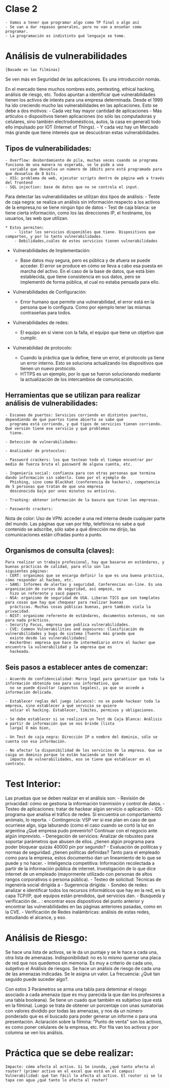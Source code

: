 # Clase 2
	- Vamos a tener que programar algo como TP final o algo así
	- Se van a dar repasos generales, pero no van a enseñar como programar.
	- La programación es indistinto qué lenguaje se tome.

# Análisis de vulnerabilidades
	[Basado en las filminas]

Se ven más en Seguridad de las aplicaciones. Es una introducción nomás.

En el mercado tiene muchos nombres esto, pentesting, ethical hacking, análisis de riesgo, etc. Todos apuntan a identificar qué
vulnerabilidades tienen los activos de interés para una empresa determinada.
Desde el 1999 ha ido creciendo mucho las vulnerabilidades en las aplicaciones. Esto se debe a dos motivos:
	- Cada vez hay mayor cantidad de aplicaciones
	- Más artículos o dispositivos tienen aplicaciones (no sólo las computadoras y celulares, sino también electrodomésticos,
	  autos, la casa en general) todo ello impulsado por IOT (Internet of Things).
	- Y cada vez hay un Mercado más grande que tiene intereés que se descucbran estas vulnerabilidades.

Tipos de vulnerabilidades:
-------------------------
	- Overflow: desbordamiento de pila, muchas veces cuando se programa funciona de una manera no esperada, se le pide a una
	  variable que devuelva un número de 16bits pero está programado para que devuelva de 8 bits.
	- XSS: problema de web, ejecutar scripts dentro de página web a través del frontend
	- SQL injection: base de datos que no se controla el input.

Para detectar las vulnerabilidades se utilizan dos tipos de análisis:
	- Teste de caja negra: se realiza un análisis sin información respecto a los activos de la empresa,no se tiene ningún tipo
	  de datos
	- Test de caja blanca: se tiene cierta información, como los las direcciones IP, el hostname, los usuarios, las web que
	  utilizan.

	* Estos permiten:
		- listar los servicios disponibles que tiene. Dispositivos que comparten, y por lo tanto vulnerabilidades.
		- Debilidades,cuáles de estos servicios tienen vulnerabilidades

* Vulnerabilidades de Implementación:
	- Base datos muy segura, pero es pública y de afuera se puede acceder.
	  El error se produce en cómo se lleva a cabo esa puesta en marcha del activo. En el caso de la base de datos, que está
	  bien establecida, que tiene consistencia en sus datos, pero se implementó de forma pública, el cual no estaba pensada
	  para ello.

* Vulnerabilidades de Configuración:
	- Error humano que permite una vulnerabilidad, el error está en la persona que lo configura. Como por ejemplo tener las
	  mismas contraseñas para todos.

* Vulnerabilidades de redes:
	- El equipo en sí viene con la falla, el equipo que tiene un objetivo que cumplir.

* Vulnerabilidad de protocolo:
	- Cuando la práctica que la define, tiene un error, el protocolo ya tiene un error interno. Esto se soluciona actualizando
	  los dispositivos que tienen un nuevo protocolo.
	- HTTPS es un ejemplo, por lo que se fueron solucionando mediante la actualización de los intercambios de comunicación.

Herramientas que se utilizan para realizar análisis de vulnerabilidades:
------------------------------------------------------------------------
	- Escaneo de puertos: Servicios corriendo en distintos puertos, dependiendo de qué puertos tiene abierto se sabe qué
	  programa está corriendo, y qué tipos de servicios tienen corriendo.  Qué versión tiene ese servicio y qué problemas
	  tiene.

	- Detección de vulnerabilidades:

	- Analizador de protocolos:

	- Password crackers: los que testean todo el tiempo encontrar por medio de fuerza bruta el password de alguna cuenta, etc.

	- Ingeniería social: confianza para con otras personas que termina dando información sin saberlo. Como por el ejemplo de
	  Phishing, sino como Blackhat (conferencia de hackers), competencia de 5 personas que tratan de que una empresa
	  desconocida baje por unos minutos su antivirus.

	- Trashing: obtener información de la basura que tiran las empresas.

	- Passwords crackers:

Nota de color: Uso de VPN: acceder a una red interna desde cualquier parte del mundo. Las páginas que van por http, telefónica no
sabe a qué contenido se adscribe, sólo sabe a qué dirección me dirijo, las comunicaciones están cifradas punto a punto.

Organismos de consulta (claves):
-------------------------------
	Para realizar un trabajo profesional, hay que basarse en estándares, y buenas prácticas de calidad, para ello son las
	siguientes páginas:
	- CERT: organimos que se encarga definir lo que es una buena práctica, cómo responder al hackeo, etc.
	- SANS: Informes de alertas y seguridad. Conferencias on-line. Es una organización de cursos de seguridad, así empezó, se
	  hizo un referente y sacó papers.
	- NSA: organismo de seguridad de USA. Liberan TICS que son templates para cosas que hay que chequear para realizar buenas
	  prácticas. Muchas cosas públicas buenas, pero también viola la privacidad.
	- NIST: organismo referente de estándares, documentos extensos, no son para nada prácticos.
	- Security Focus, empresa que publica vulnerabilidades.
	- CVE: Common Vulnerabilities and exposures: Clasificación de vulnerabilidades y bugs de sistema [fuente más grande que
	  existe desde las vulnerabilidades]
	- HackerOne: empresa que hace de intermediario entre el hacker que encuentra la vulnerabilidad y la empresa que es
	  hackeada.

Seis pasos a establecer antes de comenzar:
-----------------------------------------
	- Acuerdo de confidencialidad: Marco legal para garantizar que toda la información obtenida sea para uso informativo, que
	  no se puede divultar (aspectos legales), ya que se accede a información delicada.

	- Establecer reglas del juego (alcance): no se puede hackear toda la empresa, sino establecer a qué servicio se quiere
	  volcar el hacking. Establecer, limites, permisos y obligaciones.

	- Se debe establecer si se realizará un Test de Caja Blanca: Análisis a partir de información que se nos brinde [lista
	  larga] O más bien,

	- Un Test de caja negra: Dirección IP o nombre del dominio, sólo se cuenta con esa información.

	- No afectar la disponibilidad de los servicios de la empresa. Que se caiga un dominio porque le están haciendo un test de
	  impacto de vulnerabilidades, eso se tiene que establecer en el contrato.


# Test Interior:

Las pruebas que se deben realizar en el análisis son:
	- Revisión de privacidad: cómo se gestiona la información tranmisión y control de datos.
	- Testeo de aplicaciones: tratar de hackear algún servicio o aplicación.
	- IDS: programa que analisa el tráfico de redes. Si encuentra un comportamiento anómalo, lo reporta.
	- Contingencia: VSP ver si ese plan en caso de que ocurriese algo, siga laburando (como el caso cuando se cortó la luz en
	  argentina ¿Qué empresa pudo prevenirlo? Continuar con el negocio ante algún imprevisto.
	- Denegación de servicios: Analizar de robustes para soportar parámetros que abusen de ellos. ¿tienen algún programa para
	  poder bloquear quizás 40000 pin por segundo?
	- Evaluación de políticas y normas de seguridad: ¿tienen políticas definidas? Tanto para el empleado como para la empresa,
	  estos documentso dan un lineamiento de lo que se puede y no hacer.
	- Inteligencia competitiva: Información recolectada a partir de la información pública de internet. Investigación de lo
	  que dice internet de un empleado (mayormente utilizado con personas de altos rangos corporativos o persona pública).
	- Testeo de solicitud: Técnicas de ingeneiría social dirigida a
	- Sugerencia dirigida:
	- Sondeo de redes: analizar e identificar todos los recursos informáticos que hay en la red, en la capa TCP/IP, qué
	  equipos están prendidos, qué servicios dan.
	- Busqueda y verificación de... : encontrar esos dispositivos del punto anterior y encontrar las vulnerabilidades en las
	  páginas anteriores pasadas, como en la CVE.
	- Verificación de Redes inalámbricas: análisis de estas redes, estudiando el alcance, y eso.

# Análisis de Riesgo:
Se hace una lista de activos, se le da un puntaje y se le hace a cada una, otra lista de amenazas.
Indisponibilidad: no es lo mismo quemar una placa de red que nos quedemos sin memoria. Es muy a criterio de cada uno, subjetivo el
Análisis de riesgos.
Se hace un análisis de riesgo de cada una de las amenazas indicadas. Se le asigna un valor.
La frecuencia: ¿Qué tan seguido puede suceder algo?.

Con estos 3 Parámetros se arma una tabla para deteminar el riesgo asociado a cada amenaza (que es muy parecida la que dan los
profesores a una tabla booleana).
Se tiene un cuado que también es subjetivo (que está en la filmina). Luego se trata de obtener un porcentaje con unas sumatorias
con valores dividido por todas las amenazas, y nos da un número ponderado que es el buscado para poder generar un informe o para
una presentación.
	Aclaración sobre la filmina: "Punto de venta" son los activos, es como poner celulares de la empresa, etc.
	Por fila van los activos y por columna se ven los análisis.

# Práctica que se debe realizar:
	Impacto: cómo afecta al activo. Si Se inunda, ¿qué tanto afecta al router? (primer activo en el excel que está en el campus)
	Vulnerabilidad: qué tan fácil lo afecta al activo. El router si se lo tapa con agua ¿qué tanto lo afecta al router?

